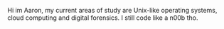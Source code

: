 Hi im Aaron, my current areas of study are Unix-like operating systems, cloud computing and digital forensics.
I still code like a n00b tho.

<!---
ClassErased/ClassErased is a ✨ special ✨ repository because its `README.md` (this file) appears on your GitHub profile.
You can click the Preview link to take a look at your changes.
--->
